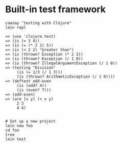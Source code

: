 # Built-in test framework

    cowsay "testing with Clojure"
    lein repl

    => (use 'clojure.test)
    => (is (= 3 4))
    => (is (= (* 2 2) 5))
    => (is (< 2 2) "Greater than")
    => (is (thrown? Exception (* 2 2)) 
    => (is (thrown? Exception (/ 1 0)) 
    => (is (thrown? IllegalArgumentException (/ 1 0)) 
    => (testing "Division"
         (is (= 1/3 (/ 1 3)))
         (is (thrown? ArithmeticException (/ 1 0))))
    => (deftest odd-even
         (is (odd? 4))
         (is (even? 7)))
    => (odd-even)
    => (are [x y] (< x y)
         2 3
         4 4)

    
    # Set up a new project
    lein new foo
    cd foo
    tree
    lein test



